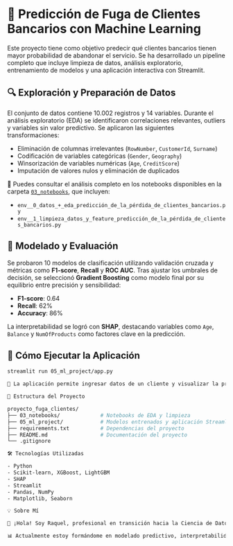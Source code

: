 # 💼 Predicción de Fuga de Clientes Bancarios con Machine Learning

Este proyecto tiene como objetivo predecir qué clientes bancarios tienen mayor probabilidad de abandonar el servicio. Se ha desarrollado un pipeline completo que incluye limpieza de datos, análisis exploratorio, entrenamiento de modelos y una aplicación interactiva con Streamlit.

## 🔍 Exploración y Preparación de Datos

El conjunto de datos contiene 10.002 registros y 14 variables. Durante el análisis exploratorio (EDA) se identificaron correlaciones relevantes, outliers y variables sin valor predictivo. Se aplicaron las siguientes transformaciones:

- Eliminación de columnas irrelevantes (`RowNumber`, `CustomerId`, `Surname`)
- Codificación de variables categóricas (`Gender`, `Geography`)
- Winsorización de variables numéricas (`Age`, `CreditScore`)
- Imputación de valores nulos y eliminación de duplicados

📓 Puedes consultar el análisis completo en los notebooks disponibles en la carpeta [`03_notebooks`](./03_notebooks), que incluyen:

- `env__0_datos_+_eda_predicción_de_la_pérdida_de_clientes_bancarios.py`
- `env__1_limpieza_datos_y_feature_predicción_de_la_pérdida_de_clientes_bancarios.py`

## 🤖 Modelado y Evaluación

Se probaron 10 modelos de clasificación utilizando validación cruzada y métricas como **F1-score**, **Recall** y **ROC AUC**. Tras ajustar los umbrales de decisión, se seleccionó **Gradient Boosting** como modelo final por su equilibrio entre precisión y sensibilidad:

- **F1-score**: 0.64  
- **Recall**: 62%  
- **Accuracy**: 86%

La interpretabilidad se logró con **SHAP**, destacando variables como `Age`, `Balance` y `NumOfProducts` como factores clave en la predicción.

## 🚀 Cómo Ejecutar la Aplicación

```bash
streamlit run 05_ml_project/app.py

📌 La aplicación permite ingresar datos de un cliente y visualizar la probabilidad de fuga.

📂 Estructura del Proyecto

proyecto_fuga_clientes/
├── 03_notebooks/             # Notebooks de EDA y limpieza
├── 05_ml_project/            # Modelos entrenados y aplicación Streamlit
├── requirements.txt          # Dependencias del proyecto
├── README.md                 # Documentación del proyecto
└── .gitignore

🛠 Tecnologías Utilizadas

- Python
- Scikit-learn, XGBoost, LightGBM
- SHAP
- Streamlit
- Pandas, NumPy
- Matplotlib, Seaborn

💡 Sobre Mí

👋 ¡Hola! Soy Raquel, profesional en transición hacia la Ciencia de Datos, con experiencia previa en análisis financiero y gestión de procesos. Me apasiona convertir datos en conocimiento útil y aplicar técnicas de Machine Learning para resolver problemas reales.

📊 Actualmente estoy formándome en modelado predictivo, interpretabilidad de modelos con SHAP y desarrollo de aplicaciones interactivas con Streamlit, como la que acompaña este proyecto.
